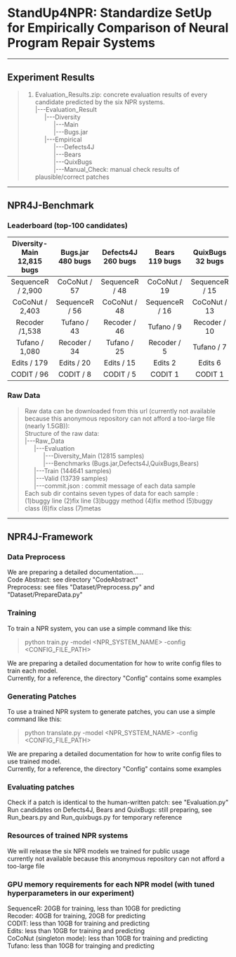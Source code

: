 # StandUp4NPR: Standardize SetUp for Empirically Comparison of Neural Program Repair Systems
___
## Experiment Results
>1. Evaluation_Results.zip: concrete evaluation results of every candidate predicted by the six NPR systems.  
|---Evaluation_Result   
&#8194;&#8194;&#8194;|---Diversity  
&#8194;&#8194;&#8194;&#8194;&#8194;&#8194;|---Main    
&#8194;&#8194;&#8194;&#8194;&#8194;&#8194;|---Bugs.jar      
&#8194;&#8194;&#8194;|---Empirical  
&#8194;&#8194;&#8194;&#8194;&#8194;&#8194;|---Defects4J    
&#8194;&#8194;&#8194;&#8194;&#8194;&#8194;|---Bears    
&#8194;&#8194;&#8194;&#8194;&#8194;&#8194;|---QuixBugs      
&#8194;&#8194;&#8194;&#8194;&#8194;&#8194;|---Manual_Check: manual check results of plausible/correct patches
___
## NPR4J-Benchmark
### Leaderboard (top-100 candidates)
| Diversity-Main <br> 12,815 bugs    | Bugs.jar <br> 480 bugs  | Defects4J <br> 260 bugs |Bears<br> 119 bugs |QuixBugs<br> 32 bugs |
| :----:| :----: | :----: | :----: | :----: |
| SequenceR / 2,900 | CoCoNut / 57 | SequenceR / 48 | CoCoNut / 19 |SequenceR / 15 |
| CoCoNut / 2,403 | SequenceR / 56 | CoCoNut / 48 |SequenceR / 16 |CoCoNut / 13 |
| Recoder /1,538 | Tufano / 43 | Recoder / 46 |Tufano / 9|Recoder / 10 |
| Tufano / 1,080 | Recoder / 34 | Tufano / 25 |Recoder / 5 |Tufano / 7|
| Edits / 179 | Edits / 20 | Edits / 15 |Edits 2 |Edits 6 |
| CODIT / 96 | CODIT / 8 | CODIT / 5 |CODIT 1 |CODIT 1 |

### Raw Data
>Raw data can be downloaded from this url (currently not available because this anonymous repository can not afford a too-large file (nearly 1.5GB)):   
Structure of the raw data:  
|---Raw_Data   
&#8194;&#8194;&#8194;|---Evaluation  
&#8194;&#8194;&#8194;&#8194;&#8194;&#8194;|---Diversity_Main  (12815 samples)  
&#8194;&#8194;&#8194;&#8194;&#8194;&#8194;|---Benchmarks   (Bugs.jar,Defects4J,QuixBugs,Bears)  
&#8194;&#8194;&#8194;|---Train  (144641 samples)  
&#8194;&#8194;&#8194;|---Valid  (13739 samples)   
&#8194;&#8194;&#8194;|---commit.json : commit message of each data sample  
Each sub dir contains seven types of data for each sample :   
>(1)buggy line (2)fix line (3)buggy method (4)fix method (5)buggy class (6)fix class (7)metas 
___
## NPR4J-Framework
### Data Preprocess
We are preparing a detailed documentation......   
Code Abstract: see directory "CodeAbstract"   
Preprocess: see files "Dataset/Preprocess.py" and "Dataset/PrepareData.py"  
### Training
To train a NPR system, you can use a simple command like this:
>python train.py -model <NPR_SYSTEM_NAME> -config <CONFIG_FILE_PATH>  

We are preparing a detailed documentation for how to write config files to train each model.  
Currently, for a reference, the directory "Config" contains some examples
### Generating Patches
To use a trained NPR system to generate patches, you can use a simple command like this:
>python translate.py -model <NPR_SYSTEM_NAME> -config <CONFIG_FILE_PATH>  
  
We are preparing a detailed documentation for how to write config files to use trained model.  
Currently, for a reference, the directory "Config" contains some examples
### Evaluating patches
Check if a patch is identical to the human-written patch: see "Evaluation.py"  
Run candidates on Defects4J, Bears and QuixBugs: still preparing, see Run_bears.py and Run_quixbugs.py for temporary reference
### Resources of trained NPR systems
We will release the six NPR models we trained for public usage  
currently not available because this anonymous repository can not afford a too-large file
### GPU memory requirements for each NPR model (with tuned hyperparameters in our experiment)
SequenceR: 20GB for training, less than 10GB for predicting  
Recoder: 40GB for training, 20GB for predicting  
CODIT:  less than 10GB for training and predicting  
Edits: less than 10GB for training and predicting  
CoCoNut (singleton mode): less than 10GB for training and predicting  
Tufano: less than 10GB for trainging and predicting  
